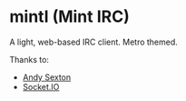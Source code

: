 mintI (Mint IRC)
=====
A light, web-based IRC client. Metro themed.


Thanks to:
* [Andy Sexton](http://acsexton.com "Bachelor in Philosophy")
* [Socket.IO](http://socket.io)
